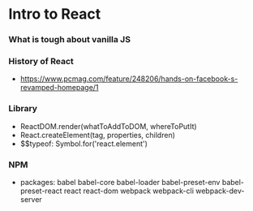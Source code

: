 # Intro to React

### What is tough about vanilla JS

### History of React
- https://www.pcmag.com/feature/248206/hands-on-facebook-s-revamped-homepage/1 
 
### Library
- ReactDOM.render(whatToAddToDOM, whereToPutIt)
- React.createElement(tag, properties, children)
- $$typeof: Symbol.for('react.element')

### NPM
- packages:
  babel
  babel-core
  babel-loader
  babel-preset-env 
  babel-preset-react
  react
  react-dom
  webpack
  webpack-cli
  webpack-dev-server

